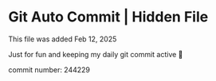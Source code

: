 # Git Auto Commit | Hidden File

This file was added Feb 12, 2025

Just for fun and keeping my daily git commit active 🤪

commit number: 244229
